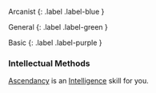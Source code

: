 Arcanist
{: .label .label-blue }

General
{: .label .label-green }

Basic
{: .label .label-purple }

### Intellectual Methods

[Ascendancy](Game/Core/Spirit#Ascendancy) is an [Intelligence](Game/Core/Intelligence) skill for you.
